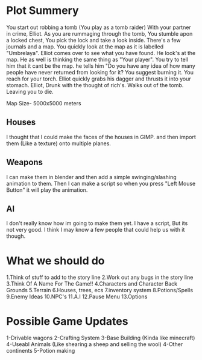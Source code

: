 Plot Summery
============

You start out robbing a tomb (You play as a tomb raider) With your partner in crime, Elliot. As you are rummaging through the tomb, You stumble apon a locked chest, You pick the lock and take a look inside. There's a few journals and a map. You quickly look at the map as it is labelled "Umbrelaya". Elliot comes over to see what you have found. He look's at the map. He as well is thinking the same thing as "Your player". You try to tell him that it cant be the map. he tells him "Do you have any idea of how many people have never returned from looking for it? You suggest burning it. You reach for your torch. Elliot quickly grabs his dagger and thrusts it into your stomach.  Elliot, Drunk with the thought of rich's. Walks out of the tomb. Leaving you to die.

Map Size- 5000x5000 meters

Houses
------
I thought that I could make the faces of the houses in GIMP. and then import them (Like a texture) onto multiple planes.

Weapons
-------
I can make them in blender and then add a simple swinging/slashing animation to them. Then I can make a script so when you press "Left Mouse Button" it will play the animation.

AI
---
I don't really know how im going to make them yet. I have a script, But its not very good. I think I may know a few people that could help us with it though.

What we should do
=================

1.Think of stuff to add to the story line
2.Work out any bugs in the story line
3.Think Of A Name For The Game!!
4.Characters and Character Back Grounds
5.Terrain
6.Houses, trees, ecs
7.inventory system
8.Potions/Spells
9.Enemy Ideas
10.NPC's
11.A.I
12.Pause Menu
13.Options

Possible Game Updates
=====================

1-Drivable wagons
2-Crafting System
3-Base Building (Kinda like minecraft)
4-Useabl Animals (Like shearing a sheep and selling the wool)
4-Other continents
5-Potion making
